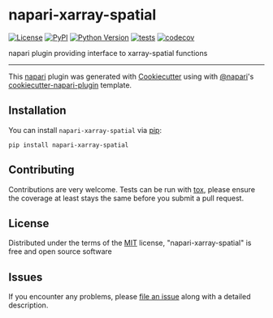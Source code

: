# napari-xarray-spatial

[![License](https://img.shields.io/pypi/l/napari-xarray-spatial.svg?color=green)](https://github.com/DragaDoncila/napari-xarray-spatial/raw/master/LICENSE)
[![PyPI](https://img.shields.io/pypi/v/napari-xarray-spatial.svg?color=green)](https://pypi.org/project/napari-xarray-spatial)
[![Python Version](https://img.shields.io/pypi/pyversions/napari-xarray-spatial.svg?color=green)](https://python.org)
[![tests](https://github.com/DragaDoncila/napari-xarray-spatial/workflows/tests/badge.svg)](https://github.com/DragaDoncila/napari-xarray-spatial/actions)
[![codecov](https://codecov.io/gh/DragaDoncila/napari-xarray-spatial/branch/master/graph/badge.svg)](https://codecov.io/gh/DragaDoncila/napari-xarray-spatial)

napari plugin providing interface to xarray-spatial functions

----------------------------------

This [napari] plugin was generated with [Cookiecutter] using with [@napari]'s [cookiecutter-napari-plugin] template.

<!--
Don't miss the full getting started guide to set up your new package:
https://github.com/napari/cookiecutter-napari-plugin#getting-started

and review the napari docs for plugin developers:
https://napari.org/docs/plugins/index.html
-->

## Installation

You can install `napari-xarray-spatial` via [pip]:

    pip install napari-xarray-spatial

## Contributing

Contributions are very welcome. Tests can be run with [tox], please ensure
the coverage at least stays the same before you submit a pull request.

## License

Distributed under the terms of the [MIT] license,
"napari-xarray-spatial" is free and open source software

## Issues

If you encounter any problems, please [file an issue] along with a detailed description.

[napari]: https://github.com/napari/napari
[Cookiecutter]: https://github.com/audreyr/cookiecutter
[@napari]: https://github.com/napari
[MIT]: http://opensource.org/licenses/MIT
[BSD-3]: http://opensource.org/licenses/BSD-3-Clause
[GNU GPL v3.0]: http://www.gnu.org/licenses/gpl-3.0.txt
[GNU LGPL v3.0]: http://www.gnu.org/licenses/lgpl-3.0.txt
[Apache Software License 2.0]: http://www.apache.org/licenses/LICENSE-2.0
[Mozilla Public License 2.0]: https://www.mozilla.org/media/MPL/2.0/index.txt
[cookiecutter-napari-plugin]: https://github.com/napari/cookiecutter-napari-plugin
[file an issue]: https://github.com/DragaDoncila/napari-xarray-spatial/issues
[napari]: https://github.com/napari/napari
[tox]: https://tox.readthedocs.io/en/latest/
[pip]: https://pypi.org/project/pip/
[PyPI]: https://pypi.org/
